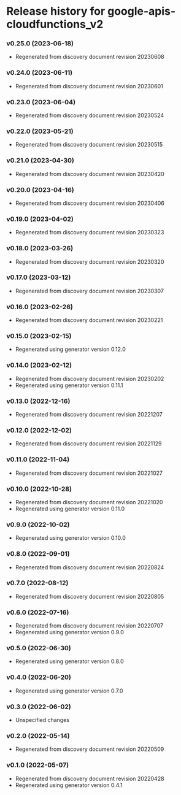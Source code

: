 # Release history for google-apis-cloudfunctions_v2

### v0.25.0 (2023-06-18)

* Regenerated from discovery document revision 20230608

### v0.24.0 (2023-06-11)

* Regenerated from discovery document revision 20230601

### v0.23.0 (2023-06-04)

* Regenerated from discovery document revision 20230524

### v0.22.0 (2023-05-21)

* Regenerated from discovery document revision 20230515

### v0.21.0 (2023-04-30)

* Regenerated from discovery document revision 20230420

### v0.20.0 (2023-04-16)

* Regenerated from discovery document revision 20230406

### v0.19.0 (2023-04-02)

* Regenerated from discovery document revision 20230323

### v0.18.0 (2023-03-26)

* Regenerated from discovery document revision 20230320

### v0.17.0 (2023-03-12)

* Regenerated from discovery document revision 20230307

### v0.16.0 (2023-02-26)

* Regenerated from discovery document revision 20230221

### v0.15.0 (2023-02-15)

* Regenerated using generator version 0.12.0

### v0.14.0 (2023-02-12)

* Regenerated from discovery document revision 20230202
* Regenerated using generator version 0.11.1

### v0.13.0 (2022-12-16)

* Regenerated from discovery document revision 20221207

### v0.12.0 (2022-12-02)

* Regenerated from discovery document revision 20221129

### v0.11.0 (2022-11-04)

* Regenerated from discovery document revision 20221027

### v0.10.0 (2022-10-28)

* Regenerated from discovery document revision 20221020
* Regenerated using generator version 0.11.0

### v0.9.0 (2022-10-02)

* Regenerated using generator version 0.10.0

### v0.8.0 (2022-09-01)

* Regenerated from discovery document revision 20220824

### v0.7.0 (2022-08-12)

* Regenerated from discovery document revision 20220805

### v0.6.0 (2022-07-16)

* Regenerated from discovery document revision 20220707
* Regenerated using generator version 0.9.0

### v0.5.0 (2022-06-30)

* Regenerated using generator version 0.8.0

### v0.4.0 (2022-06-20)

* Regenerated using generator version 0.7.0

### v0.3.0 (2022-06-02)

* Unspecified changes

### v0.2.0 (2022-05-14)

* Regenerated from discovery document revision 20220509

### v0.1.0 (2022-05-07)

* Regenerated from discovery document revision 20220428
* Regenerated using generator version 0.4.1

